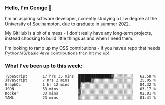 ### Hello, I'm George 👋

I'm an aspiring software developer, currently studying a Law degree at the University of Southampton, due to graduate in summer 2022. 

My GitHub is a bit of a mess - I don't really have any long-term projects, instead choosing to build little things as and when I need them.

I'm looking to ramp up my OSS contributions - if you have a repo that needs Python/JS/basic Java contributions then hit me up!

<!--
**georgegebbett/georgegebbett** is a ✨ _special_ ✨ repository because its `README.md` (this file) appears on your GitHub profile.

Here are some ideas to get you started:

- 🔭 I’m currently working on ...
- 🌱 I’m currently learning ...
- 👯 I’m looking to collaborate on ...
- 🤔 I’m looking for help with ...
- 💬 Ask me about ...
- 📫 How to reach me: ...
- 😄 Pronouns: ...
- ⚡ Fun fact: ...
-->

### What I've been up to this week:
<!--START_SECTION:waka-->

```text
TypeScript       17 hrs 35 mins  ███████████████▓░░░░░░░░░   62.58 %
JavaScript       7 hrs 2 mins    ██████▒░░░░░░░░░░░░░░░░░░   25.05 %
GraphQL          1 hr 12 mins    █░░░░░░░░░░░░░░░░░░░░░░░░   04.32 %
JSON             53 mins         ▓░░░░░░░░░░░░░░░░░░░░░░░░   03.17 %
Docker           33 mins         ▓░░░░░░░░░░░░░░░░░░░░░░░░   02.01 %
YAML             23 mins         ▒░░░░░░░░░░░░░░░░░░░░░░░░   01.41 %
```

<!--END_SECTION:waka-->
